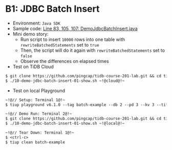 # B1: JDBC Batch Insert
+ Environment: `Java SDK`
+ Sample code:
[Line 83, 105, 107: DemoJdbcBatchInsert.java](https://github.com/pingcap/tidb-course-201-lab/blob/master/scripts/DemoJdbcBatchInsert.java)
+ Mini demo story:
  + Run script to insert `10000` rows into one table with `rewriteBatchedStatements` set to `true`
  + Then, the script will do it again with `rewriteBatchedStatements` set to `false`
  + Observe the differences on elapsed times
+ Test on TiDB Cloud
```8
$ git clone https://github.com/pingcap/tidb-course-201-lab.git && cd tidb-course-201-lab/scripts
$ ./10-demo-jdbc-batch-insert-01-show.sh ~!@cloud@!~
```
+ Test on local Playground
```8
~!@// Setup: Terminal 1@!~
$ tiup playground v6.1.0 --tag batch-example --db 2 --pd 3 --kv 3 --tiflash 1

~!@// Demo Run: Terminal 2@!~
$ git clone https://github.com/pingcap/tidb-course-201-lab.git && cd tidb-course-201-lab/scripts
$ ./10-demo-jdbc-batch-insert-01-show.sh ~!@local@!~

~!@// Tear Down: Terminal 1@!~
$ <ctrl-c>
$ tiup clean batch-example
```